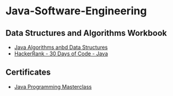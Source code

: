 # Java-Software-Engineering

## Data Structures and Algorithms Workbook
* [Java Algorithms anbd Data Structures]()
* [HackerRank - 30 Days of Code - Java]()

## Certificates
* [Java Programming Masterclass](https://www.udemy.com/certificate/UC-0708e5aa-bde7-4e09-b59d-0ebd3b8cd988)
